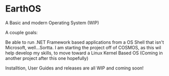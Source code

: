 # EarthOS
A  Basic and modern Operating System (WIP)


A couple goals:

Be able to run .NET Framework based applications from a OS Shell that isn't Microsoft, well...Sortta. I am starting the project off of COSMOS, as this wil help develop my skills, to move toward a Linux Kernel Based OS (Coming in another project after this one hopefully)

Installtion, User Guides and releases are all WIP and coming soon! 
